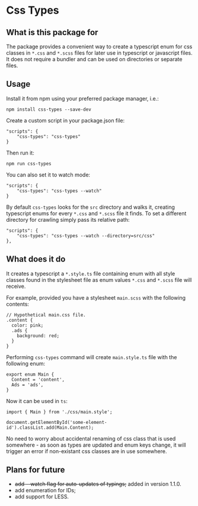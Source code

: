 # Css Types

## What is this package for

The package provides a convenient way to create a typescript enum for css classes in `*.css` and `*.scss` files for later use in typescript or javascript files. It does not require a bundler and can be used on directories or separate files.

## Usage

Install it from npm using your preferred package manager, i.e.:

```
npm install css-types --save-dev
```

Create a custom script in your package.json file:

```
"scripts": {
    "css-types": "css-types"
}
```

Then run it:

```
npm run css-types
```

You can also set it to watch mode:

```
"scripts": {
    "css-types": "css-types --watch"
}
```

By default `css-types` looks for the `src` directory and walks it, creating typescript enums for every `*.css` and `*.scss` file it finds. To set a different directory for crawling simply pass its relative path:

```
"scripts": {
    "css-types": "css-types --watch --directory=src/css"
},
```

## What does it do

It creates a typescript a `*.style.ts` file containing enum with all style classes found in the stylesheet file as enum values `*.css` and `*.scss` file will receive.

For example, provided you have a stylesheet `main.scss` with the following contents:

```
// Hypothetical main.css file.
.content {
  color: pink;
  .ads {
    background: red;
  }
}
```

Performing `css-types` command will create `main.style.ts` file with the following enum:

```
export enum Main {
  Content = 'content',
  Ads = 'ads',
}
```

Now it can be used in `ts`:

```
import { Main } from './css/main.style';

document.getElementById('some-element-id').classList.add(Main.Content);
```

No need to worry about accidental renaming of css class that is used somewhere - as soon as types are updated and enum keys change, it will trigger an error if non-existant css classes are in use somewhere.

## Plans for future

- ~~add --watch flag for auto-updates of typings;~~ added in version 1.1.0.
- add enumeration for IDs;
- add support for LESS.
